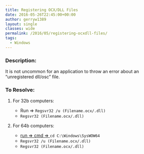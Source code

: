 ```yaml
---
title: Registering OCX/DLL Files
date: 2016-05-26T22:45:00+00:00
author: gerryw1389
layout: single
classes: wide
permalink: /2016/05/registering-ocxdll-files/
tags:
  - Windows
---
```

<!--more-->

### Description:

It is not uncommon for an application to throw an error about an &#8220;unregistered dll/osc&#8221; file.

### To Resolve:

1. For 32b computers:

   - Run => `Regsvr32 /u (Filename.ocx/.dll)`
   - `Regsvr32 (Filename.ocx/.dll)`

2. For 64b computers:

   - [run => cmd => ](https://automationadmin.com/2016/05/command-prompt-overview/) `cd C:\Windows\SysWOW64`
   - `Regsvr32 /u (Filename.ocx/.dll)`
   - `Regsvr32 (Filename.ocx/.dll)`